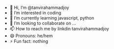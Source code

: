 - 👋 Hi, I’m @tanvirahammadjoy
- 👀 I’m interested in coding
- 🌱 I’m currently learning javascript, python
- 💞️ I’m looking to collaborate on ...
- 📫 How to reach me by linkdin tanvirahammadjoy
- 😄 Pronouns: he/hem
- ⚡ Fun fact: nothing

<!---
tanvirahammadjoy/tanvirahammadjoy is a ✨ special ✨ repository because its `README.md` (this file) appears on your GitHub profile.
You can click the Preview link to take a look at your changes.
--->
